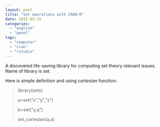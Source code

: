 ```yaml
---
layout: post
title: "Set operations with CRAN-R"
date: 2015-05-15
categories: 
  - "english"
  - "genel"
tags: 
  - "computer"
  - "cran"
  - "rstudio"
---
```


A discovered life-saving library for computing set theory relevant issues. Name of library is set.

Here is simple definition and using _cartesian_ function:

> library(sets)
> 
> a=set(“x”,“y”,“z”)
> 
> b=set(“y,q”)
> 
> set\_cartesian(a,a)
